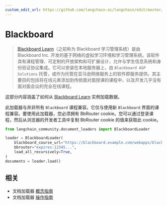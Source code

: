 ```yaml
---
custom_edit_url: https://github.com/langchain-ai/langchain/edit/master/docs/docs/integrations/document_loaders/blackboard.ipynb
---
```


# Blackboard

>[Blackboard Learn](https://en.wikipedia.org/wiki/Blackboard_Learn)（之前称为 Blackboard 学习管理系统）是由 Blackboard Inc. 开发的基于网络的虚拟学习环境和学习管理系统。该软件具有课程管理、可定制的开放架构和可扩展设计，允许与学生信息系统和身份验证协议集成。它可以安装在本地服务器上，由 `Blackboard ASP Solutions` 托管，或作为托管在亚马逊网络服务上的软件即服务提供。其主要目的包括将在线元素添加到传统面对面授课的课程中，以及开发几乎没有面对面会议的完全在线课程。

这部分内容涵盖了如何从 [Blackboard Learn](https://www.anthology.com/products/teaching-and-learning/learning-effectiveness/blackboard-learn) 实例加载数据。

此加载器与并非所有 `Blackboard` 课程兼容。它仅与使用新 `Blackboard` 界面的课程兼容。要使用此加载器，您必须拥有 BbRouter cookie。您可以通过登录课程，然后从浏览器的开发者工具中复制 BbRouter cookie 的值来获取此 cookie。

```python
from langchain_community.document_loaders import BlackboardLoader

loader = BlackboardLoader(
    blackboard_course_url="https://blackboard.example.com/webapps/blackboard/execute/announcement?method=search&context=course_entry&course_id=_123456_1",
    bbrouter="expires:12345...",
    load_all_recursively=True,
)
documents = loader.load()
```

## 相关

- 文档加载器 [概念指南](/docs/concepts/#document-loaders)
- 文档加载器 [操作指南](/docs/how_to/#document-loaders)